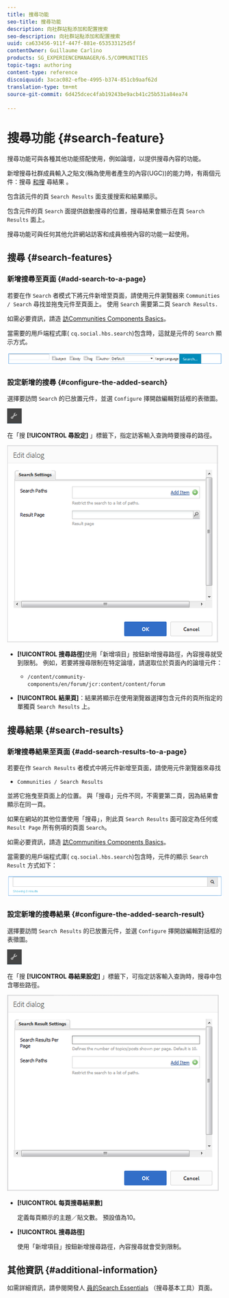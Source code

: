 ```yaml
---
title: 搜尋功能
seo-title: 搜尋功能
description: 向社群站點添加和配置搜索
seo-description: 向社群站點添加和配置搜索
uuid: ca633456-911f-447f-881e-653533125d5f
contentOwner: Guillaume Carlino
products: SG_EXPERIENCEMANAGER/6.5/COMMUNITIES
topic-tags: authoring
content-type: reference
discoiquuid: 3acac082-efbe-4995-b374-851cb9aaf62d
translation-type: tm+mt
source-git-commit: 6d425dcec4fab19243be9acb41c25b531a84ea74

---
```



# 搜尋功能 {#search-feature}

搜尋功能可與各種其他功能搭配使用，例如論壇，以提供搜尋內容的功能。

新增搜尋社群成員輸入之貼文(稱為使用者產生的內容(UGC))的能力時，有兩個元件：搜尋 [和搜](#search) 尋結果 [](#search-results)。

包含該元件的頁 `Search Results` 面支援搜索和結果顯示。

包含元件的頁 `Search` 面提供啟動搜尋的位置，搜尋結果會顯示在頁 `Search Results` 面上。

搜尋功能可與任何其他允許網站訪客和成員檢視內容的功能一起使用。

## 搜尋 {#search-features}

### 新增搜尋至頁面 {#add-search-to-a-page}

若要在作 `Search` 者模式下將元件新增至頁面，請使用元件瀏覽器來 `Communities / Search` 尋找並拖曳元件至頁面上。 使用 `Search` 需要第二頁 `Search Results.`

如需必要資訊，請造 [訪Communities Components Basics](basics.md)。

當需要的用戶端程式庫( `cq.social.hbs.search`)包含時，這就是元件的 `Search` 顯示方式。

![chlimage_1-373](assets/chlimage_1-373.png)

### 設定新增的搜尋 {#configure-the-added-search}

選擇要訪問 `Search` 的已放置元件，並選 `Configure` 擇開啟編輯對話框的表徵圖。

![chlimage_1-374](assets/chlimage_1-374.png)

在「搜 **[!UICONTROL 尋設定]** 」標籤下，指定訪客輸入查詢時要搜尋的路徑。

![chlimage_1-375](assets/chlimage_1-375.png)

* **[!UICONTROL 搜尋路徑]**&#x200B;使用「新增項目」按鈕新增搜尋路徑，內容搜尋就受到限制。 例如，若要將搜尋限制在特定論壇，請選取位於頁面內的論壇元件：

   * `/content/community-components/en/forum/jcr:content/content/forum`

* **[!UICONTROL 結果頁]**：結果將顯示在使用瀏覽器選擇包含元件的頁所指定的單獨頁 `Search Results` 上。

## 搜尋結果 {#search-results}

### 新增搜尋結果至頁面 {#add-search-results-to-a-page}

若要在作 `Search Results` 者模式中將元件新增至頁面，請使用元件瀏覽器來尋找

* `Communities / Search Results`

並將它拖曳至頁面上的位置。 與「搜尋」元件不同，不需要第二頁，因為結果會顯示在同一頁。

如果在網站的其他位置使用「搜尋」，則此頁 `Search Results` 面可設定為任何或 `Result Page` 所有例項的頁面 `Search`。

如需必要資訊，請造 [訪Communities Components Basics](basics.md)。

當需要的用戶端程式庫( `cq.social.hbs.search`)包含時，元件的顯示 `Search Result` 方式如下：

![chlimage_1-376](assets/chlimage_1-376.png)

### 設定新增的搜尋結果 {#configure-the-added-search-result}

選擇要訪問 `Search Results` 的已放置元件，並選 `Configure` 擇開啟編輯對話框的表徵圖。

![chlimage_1-377](assets/chlimage_1-377.png)

在「搜 **[!UICONTROL 尋結果設定]** 」標籤下，可指定訪客輸入查詢時，搜尋中包含哪些路徑。

![chlimage_1-378](assets/chlimage_1-378.png)

* **[!UICONTROL 每頁搜尋結果數]**

   定義每頁顯示的主題／貼文數。 預設值為10。

* **[!UICONTROL 搜尋路徑]**

   使用「新增項目」按鈕新增搜尋路徑，內容搜尋就會受到限制。

## 其他資訊 {#additional-information}

如需詳細資訊，請參閱開發人 [員的Search Essentials](search-implementation.md) （搜尋基本工具）頁面。
